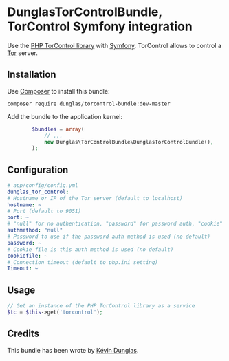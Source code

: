 DunglasTorControlBundle, TorControl Symfony integration
=======================================================

Use the [PHP TorControl library](http://dunglas.fr/2013/02/php-torcontrol-a-library-to-control-tor/) with [Symfony](http://symfony.com).
TorControl allows to control a [Tor](https://www.torproject.org/) server.

Installation
------------

Use [Composer](http://getcomposer.org/) to install this bundle:

    composer require dunglas/torcontrol-bundle:dev-master

Add the bundle to the application kernel:

```php
        $bundles = array(
            // ...
            new Dunglas\TorControlBundle\DunglasTorControlBundle(),
        );
```

Configuration
-------------

```yaml
# app/config/config.yml
dunglas_tor_control:
# Hostname or IP of the Tor server (default to localhost)
hostname: ~
# Port (default to 9051)
port: ~
# "null" for no authentication, "password" for password auth, "cookie" for cookie file auth (default to autodetect)
authmethod: "null"
# Password to use if the password auth method is used (no default)
password: ~
# Cookie file is this auth method is used (no default)
cookiefile: ~
# Connection timeout (default to php.ini setting)
Timeout: ~
```

Usage
-----

```php
// Get an instance of the PHP TorControl library as a service
$tc = $this->get('torcontrol');
```

Credits
-------

This bundle has been wrote by [Kévin Dunglas](http://dunglas.fr).